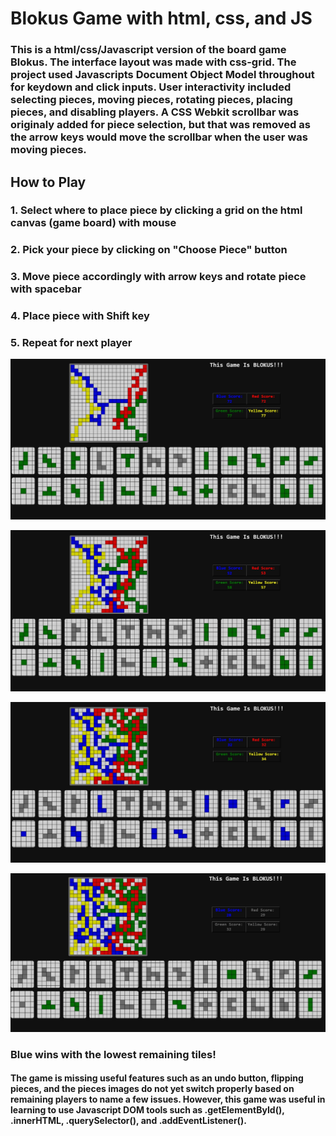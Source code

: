 <h1>Blokus Game with html, css, and JS</h1>

<h3>This is a html/css/Javascript version of the board game Blokus. The interface layout was made with css-grid. The project used Javascripts Document Object Model throughout for keydown and click inputs. 
User interactivity included selecting pieces, moving pieces, rotating pieces, placing pieces, and disabling players. A CSS Webkit scrollbar was originaly added for piece selection, 
but that was removed as the arrow keys would move the scrollbar when the user was moving pieces.</h3>

<h2>How to Play</h2>
<h3>1. Select where to place piece by clicking a grid on the html canvas (game board) with mouse</h3>
<h3>2. Pick your piece by clicking on "Choose Piece" button</h3>
<h3>3. Move piece accordingly with arrow keys and rotate piece with spacebar</h3>
<h3>4. Place piece with Shift key</h3>
<h3>5. Repeat for next player</h3>

![BlokusRun1](/ReadmeImages/BlokusRun1.jpg?raw=true "First Blokus")

![BlokusRun1](/ReadmeImages/BlokusRun2.jpg?raw=true "First Blokus")

![BlokusRun1](/ReadmeImages/BlokusRun3.jpg?raw=true "First Blokus")

![BlokusRun1](/ReadmeImages/BlokusRun4.jpg?raw=true "First Blokus")


<h3>Blue wins with the lowest remaining tiles!</h3>

<h4>The game is missing useful features such as an undo button, flipping pieces, and the pieces images do not yet switch properly based on remaining players to name a few issues.
  However, this game was useful in learning to use Javascript DOM tools such as .getElementById(), .innerHTML, .querySelector(), and .addEventListener(). </h4>






